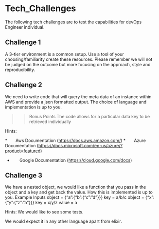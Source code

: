 # Tech_Challenges
The following tech challenges are to test the capabilities for devOps Engineer individual.

## Challenge 1
A 3-tier environment is a common setup. Use a tool of your choosing/familiarity create these
resources. Please remember we will not be judged on the outcome but more focusing on the
approach, style and reproducibility.
 
## Challenge 2
We need to write code that will query the meta data of an instance within AWS and provide a
json formatted output. The choice of language and implementation is up to you.

>> Bonus Points
The code allows for a particular data key to be retrieved individually

Hints:

*        Aws Documentation (https://docs.aws.amazon.com/)
*        Azure Documentation (https://docs.microsoft.com/en-us/azure/?product=featured)
*        Google Documentation (https://cloud.google.com/docs)
 
## Challenge 3
We have a nested object, we would like a function that you pass in the object and a key and get
back the value. How this is implemented is up to you.
Example Inputs
object = {“a”:{“b”:{“c”:”d”}}}
key = a/b/c
object = {“x”:{“y”:{“z”:”a”}}}
key = x/y/z
value = a

Hints:
We would like to see some tests.

We would expect it in any other language apart from elixir.
